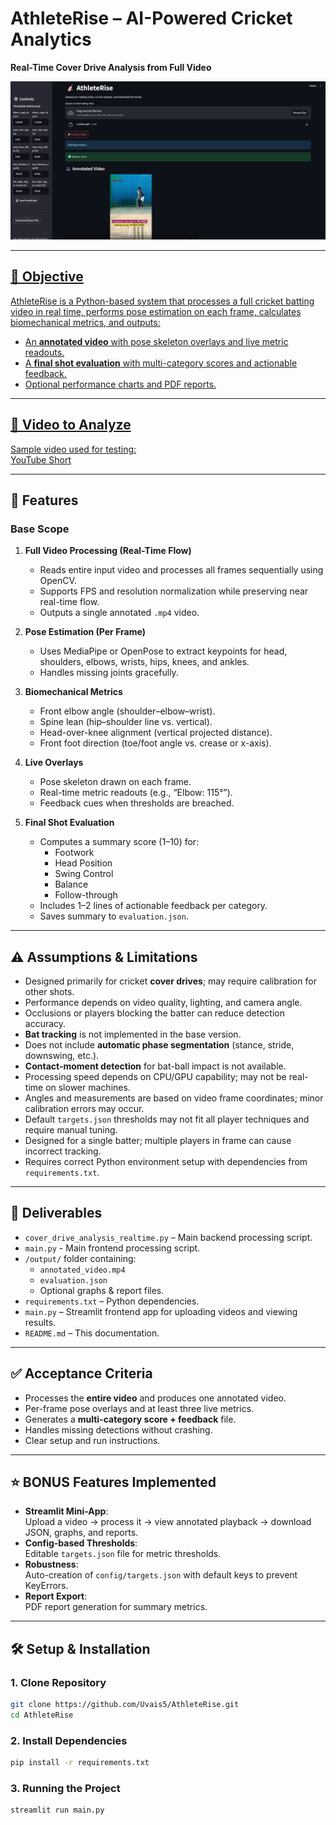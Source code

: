 # AthleteRise – AI-Powered Cricket Analytics  
**Real-Time Cover Drive Analysis from Full Video**

<p align="center">
  <a href="https://youtu.be/BQ6c5AnQHEU" target="_blank">
  <img src="home.png" alt="App screenshot" width="640">
  
</p>

---

## 📌 Objective
AthleteRise is a Python-based system that processes a full cricket batting video in real time, performs pose estimation on each frame, calculates biomechanical metrics, and outputs:

- An **annotated video** with pose skeleton overlays and live metric readouts.
- A **final shot evaluation** with multi-category scores and actionable feedback.
- Optional performance charts and PDF reports.

---

## 🎯 Video to Analyze
Sample video used for testing:  
[YouTube Short](https://youtube.com/shorts/vSX3IRxGnNY)

---

## 🚀 Features

### **Base Scope**
1. **Full Video Processing (Real-Time Flow)**
   - Reads entire input video and processes all frames sequentially using OpenCV.
   - Supports FPS and resolution normalization while preserving near real-time flow.
   - Outputs a single annotated `.mp4` video.

2. **Pose Estimation (Per Frame)**
   - Uses MediaPipe or OpenPose to extract keypoints for head, shoulders, elbows, wrists, hips, knees, and ankles.
   - Handles missing joints gracefully.

3. **Biomechanical Metrics**
   - Front elbow angle (shoulder–elbow–wrist).
   - Spine lean (hip–shoulder line vs. vertical).
   - Head-over-knee alignment (vertical projected distance).
   - Front foot direction (toe/foot angle vs. crease or x-axis).

4. **Live Overlays**
   - Pose skeleton drawn on each frame.
   - Real-time metric readouts (e.g., “Elbow: 115°”).
   - Feedback cues when thresholds are breached.

5. **Final Shot Evaluation**
   - Computes a summary score (1–10) for:
     - Footwork
     - Head Position
     - Swing Control
     - Balance
     - Follow-through
   - Includes 1–2 lines of actionable feedback per category.
   - Saves summary to `evaluation.json`.

---
## ⚠️ Assumptions & Limitations
- Designed primarily for cricket **cover drives**; may require calibration for other shots.
- Performance depends on video quality, lighting, and camera angle.
- Occlusions or players blocking the batter can reduce detection accuracy.
- **Bat tracking** is not implemented in the base version.
- Does not include **automatic phase segmentation** (stance, stride, downswing, etc.).
- **Contact-moment detection** for bat-ball impact is not available.
- Processing speed depends on CPU/GPU capability; may not be real-time on slower machines.
- Angles and measurements are based on video frame coordinates; minor calibration errors may occur.
- Default `targets.json` thresholds may not fit all player techniques and require manual tuning.
- Designed for a single batter; multiple players in frame can cause incorrect tracking.
- Requires correct Python environment setup with dependencies from `requirements.txt`.

---
## 📂 Deliverables
- `cover_drive_analysis_realtime.py` – Main backend processing script.
- `main.py` - Main frontend processing script.
- `/output/` folder containing:
  - `annotated_video.mp4`
  - `evaluation.json`
  - Optional graphs & report files.
- `requirements.txt` – Python dependencies.
- `main.py` – Streamlit frontend app for uploading videos and viewing results.
- `README.md` – This documentation.

---

## ✅ Acceptance Criteria
- Processes the **entire video** and produces one annotated video.
- Per-frame pose overlays and at least three live metrics.
- Generates a **multi-category score + feedback** file.
- Handles missing detections without crashing.
- Clear setup and run instructions.

---

## ⭐ BONUS Features Implemented
- **Streamlit Mini-App**:  
  Upload a video → process it → view annotated playback → download JSON, graphs, and reports.
- **Config-based Thresholds**:  
  Editable `targets.json` file for metric thresholds.
- **Robustness**:  
  Auto-creation of `config/targets.json` with default keys to prevent KeyErrors.
- **Report Export**:  
  PDF report generation for summary metrics.

---

## 🛠️ Setup & Installation

### 1. Clone Repository
```bash
git clone https://github.com/Uvais5/AthleteRise.git
cd AthleteRise
```
### 2. Install Dependencies
```bash
pip install -r requirements.txt
```
### 3. Running the Project
```bash
streamlit run main.py
```

